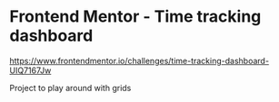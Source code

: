 # Frontend Mentor - Time tracking dashboard

https://www.frontendmentor.io/challenges/time-tracking-dashboard-UIQ7167Jw

Project to play around with grids
